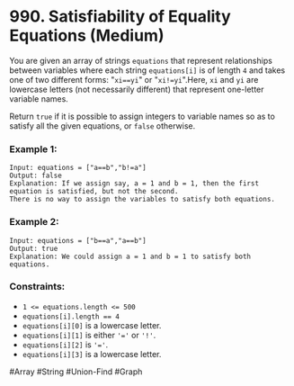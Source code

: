# 990. Satisfiability of Equality Equations (Medium)

You are given an array of strings `equations` that represent relationships between variables where each string `equations[i]` is of length `4` and takes one of two different forms: "`xi==yi`" or "`xi!=yi`".Here, `xi` and `yi` are lowercase letters (not necessarily different) that represent one-letter variable names.

Return `true` if it is possible to assign integers to variable names so as to satisfy all the given equations, or `false` otherwise.

### Example 1:

```
Input: equations = ["a==b","b!=a"]
Output: false
Explanation: If we assign say, a = 1 and b = 1, then the first equation is satisfied, but not the second.
There is no way to assign the variables to satisfy both equations.
```

### Example 2:

```
Input: equations = ["b==a","a==b"]
Output: true
Explanation: We could assign a = 1 and b = 1 to satisfy both equations.
```

### Constraints:

- `1 <= equations.length <= 500`
- `equations[i].length == 4`
- `equations[i][0]` is a lowercase letter.
- `equations[i][1]` is either `'='` or `'!'`.
- `equations[i][2]` is `'='`.
- `equations[i][3]` is a lowercase letter.

#Array #String #Union-Find #Graph

